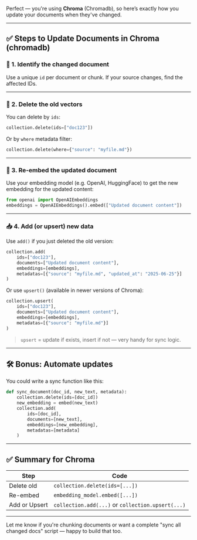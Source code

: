 Perfect — you're using **Chroma** (Chromadb), so here’s exactly how you update your documents when they've changed.

---

## ✅ Steps to Update Documents in **Chroma (chromadb)**

### 🔁 1. **Identify the changed document**

Use a unique `id` per document or chunk. If your source changes, find the affected IDs.

---

### 🧽 2. **Delete the old vectors**

You can delete by `ids`:

```python
collection.delete(ids=["doc123"])
```

Or by `where` metadata filter:

```python
collection.delete(where={"source": "myfile.md"})
```

---

### 🧠 3. **Re-embed the updated document**

Use your embedding model (e.g. OpenAI, HuggingFace) to get the new embedding for the updated content:

```python
from openai import OpenAIEmbeddings
embeddings = OpenAIEmbeddings().embed(["Updated document content"])
```

---

### 📥 4. **Add (or upsert) new data**

Use `add()` if you just deleted the old version:

```python
collection.add(
    ids=["doc123"],
    documents=["Updated document content"],
    embeddings=[embeddings],
    metadatas=[{"source": "myfile.md", "updated_at": "2025-06-25"}]
)
```

Or use `upsert()` (available in newer versions of Chroma):

```python
collection.upsert(
    ids=["doc123"],
    documents=["Updated document content"],
    embeddings=[embeddings],
    metadatas=[{"source": "myfile.md"}]
)
```

> `upsert` = update if exists, insert if not — very handy for sync logic.

---

## 🛠️ Bonus: Automate updates

You could write a sync function like this:

```python
def sync_document(doc_id, new_text, metadata):
    collection.delete(ids=[doc_id])
    new_embedding = embed(new_text)
    collection.add(
        ids=[doc_id],
        documents=[new_text],
        embeddings=[new_embedding],
        metadatas=[metadata]
    )
```

---

## ✅ Summary for Chroma

| Step          | Code                                              |
| ------------- | ------------------------------------------------- |
| Delete old    | `collection.delete(ids=[...])`                    |
| Re-embed      | `embedding_model.embed([...])`                    |
| Add or Upsert | `collection.add(...)` or `collection.upsert(...)` |

---

Let me know if you're chunking documents or want a complete "sync all changed docs" script — happy to build that too.

